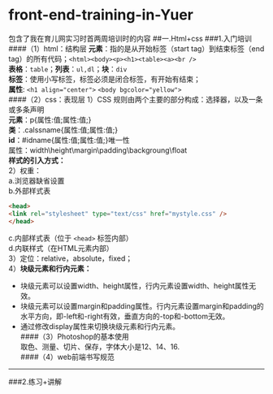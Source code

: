 # front-end-training-in-Yuer
包含了我在育儿网实习时首两周培训时的内容
##一.Html+css
###1.入门培训
####（1）html：结构层
 **元素**：指的是从开始标签（start tag）到结束标签（end tag）的所有代码；`<html><body><p><h1><table><a><br />`   
 **表格**：`table`；**列表**：`ul,dl`；**块**：`div`   
 **标签**：使用小写标签，标签必须是闭合标签，有开始有结束；  
 **属性**: `<h1 align="center">` `<body bgcolor="yellow">`   
####（2）css：表现层
1）CSS 规则由两个主要的部分构成：选择器，以及一条或多条声明  
**元素**：p{属性:值;属性:值;}  
**类**：.calssname{属性:值;属性:值;}  
**id**：#idname{属性:值;属性:值;}唯一性  
属性：width\height\margin\padding\backgroung\float  
**样式的引入方式：**  
2）权重：  
a.浏览器缺省设置  
b.外部样式表  
```html
<head>
<link rel="stylesheet" type="text/css" href="mystyle.css" />
</head>
```
c.内部样式表（位于 ``<head>`` 标签内部）  
d.内联样式（在HTML元素内部）  
3）定位：relative，absolute，fixed；  
4）**块级元素和行内元素：**  
- 块级元素可以设置width、height属性，行内元素设置width、height属性无效。
- 块级元素可以设置margin和padding属性。行内元素设置margin和padding的水平方向，即-left和-right有效，垂直方向的-top和-bottom无效。
- 通过修改display属性来切换块级元素和行内元素。  
####（3）Photoshop的基本使用  
取色、测量、切片、保存，字体大小是12、14、16.  
####（4）web前端书写规范
---
###2.练习+讲解




